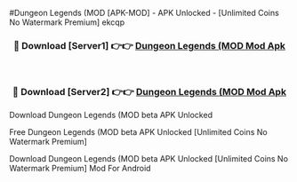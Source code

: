 #Dungeon Legends (MOD [APK-MOD] - APK Unlocked - [Unlimited Coins No Watermark Premium] ekcqp



<div align="center">

<h3>🔴 Download [Server1] 👉👉 <a href="https://momento.my/?title=Dungeon_Legends_(MOD">Dungeon Legends (MOD Mod Apk</a></h3><br>

<h3>🔴 Download [Server2] 👉👉 <a href="https://momento.my/?title=Dungeon_Legends_(MOD">Dungeon Legends (MOD Mod Apk</a></h3>
</div>



Download Dungeon Legends (MOD beta APK Unlocked

Free Dungeon Legends (MOD beta APK Unlocked [Unlimited Coins No Watermark Premium]

Download Dungeon Legends (MOD beta APK Unlocked [Unlimited Coins No Watermark Premium] Mod For Android
